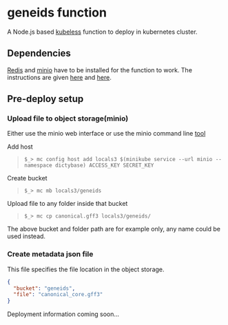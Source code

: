 # geneids function

A Node.js based [kubeless](https://kubeless.io) function to deploy in kubernetes cluster.

## Dependencies

[Redis](https://redis.io) and [minio](https://minio.io) have to be installed
for the function to work. The instructions are given
[here](https://github.com/dictyBase/Migration/blob/master/deploy.md#redis) and
[here](https://github.com/dictyBase/Migration/blob/master/deploy.md#object-storages3-compatible).

## Pre-deploy setup

### Upload file to object storage(minio)

Either use the minio web interface or use the minio command line
[tool](https://docs.minio.io/docs/minio-client-quickstart-guide.html)

Add host

> `$_> mc config host add locals3 $(minikube service --url minio --namespace dictybase) ACCESS_KEY SECRET_KEY`

Create bucket

> `$_> mc mb locals3/geneids`

Upload file to any folder inside that bucket

> `$_> mc cp canonical.gff3 locals3/geneids/`

The above bucket and folder path are for example only, any name could be used instead.

### Create metadata json file

This file specifies the file location in the object storage.

```json
{
  "bucket": "geneids",
  "file": "canonical_core.gff3"
}
```

Deployment information coming soon...
